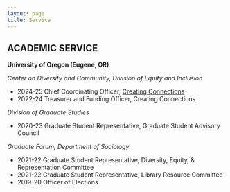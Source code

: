 ```yaml
---
layout: page
title: Service
---
```


**ACADEMIC SERVICE**
-
**University of Oregon (Eugene, OR)**

*Center on Diversity and Community, Division of Equity and Inclusion* 
- 2024-25    Chief Coordinating Officer, [Creating Connections](https://inclusion.uoregon.edu/creating-connections)
- 2022-24    Treasurer and Funding Officer, Creating Connections

*Division of Graduate Studies*
- 2020-23    Graduate Student Representative, Graduate Student Advisory Council

*Graduate Forum, Department of Sociology*
- 2021-22    Graduate Student Representative, Diversity, Equity, & Representation Committee
- 2021-22    Graduate Student Representative, Library Resource Committee
- 2019-20    Officer of Elections
